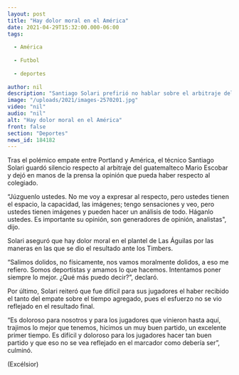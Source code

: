 ```yaml
---
layout: post
title: "Hay dolor moral en el América"
date: 2021-04-29T15:32:00.000-06:00
tags:
  
  - América
  
  - Futbol
  
  - deportes
  
author: nil
description: "Santiago Solari prefirió no hablar sobre el arbitraje del Portland-América y se lo dejó a la prensa"
image: "/uploads/2021/images-2570201.jpg"
video: "nil"
audio: "nil"
alt: "Hay dolor moral en el América"
front: false
section: "Deportes"
news_id: 184182
---
```


Tras el polémico empate entre Portland y América, el técnico Santiago Solari guardó silencio respecto al arbitraje del guatemalteco Mario Escobar y dejó en manos de la prensa la opinión que pueda haber respecto al colegiado.

“Júzguenlo ustedes. No me voy a expresar al respecto, pero ustedes tienen el espacio, la capacidad, las imágenes; tengo sensaciones y veo, pero ustedes tienen imágenes y pueden hacer un análisis de todo. Háganlo ustedes. Es importante su opinión, son generadores de opinión, analistas", dijo.

Solari aseguró que hay dolor moral en el plantel de Las Águilas por las maneras en las que se dio el resultado ante los Timbers.

“Salimos dolidos, no físicamente, nos vamos moralmente dolidos, a eso me refiero. Somos deportistas y amamos lo que hacemos. Intentamos poner siempre lo mejor. ¿Qué más puedo decir?”, declaró.

Por último, Solari reiteró que fue difícil para sus jugadores el haber recibido el tanto del empate sobre el tiempo agregado, pues el esfuerzo no se vio reflejado en el resultado final.

“Es doloroso para nosotros y para los jugadores que vinieron hasta aquí, trajimos lo mejor que tenemos, hicimos un muy buen partido, un excelente primer tiempo. Es difícil y doloroso para los jugadores hacer tan buen partido y que eso no se vea reflejado en el marcador como debería ser”, culminó.

(Excélsior)